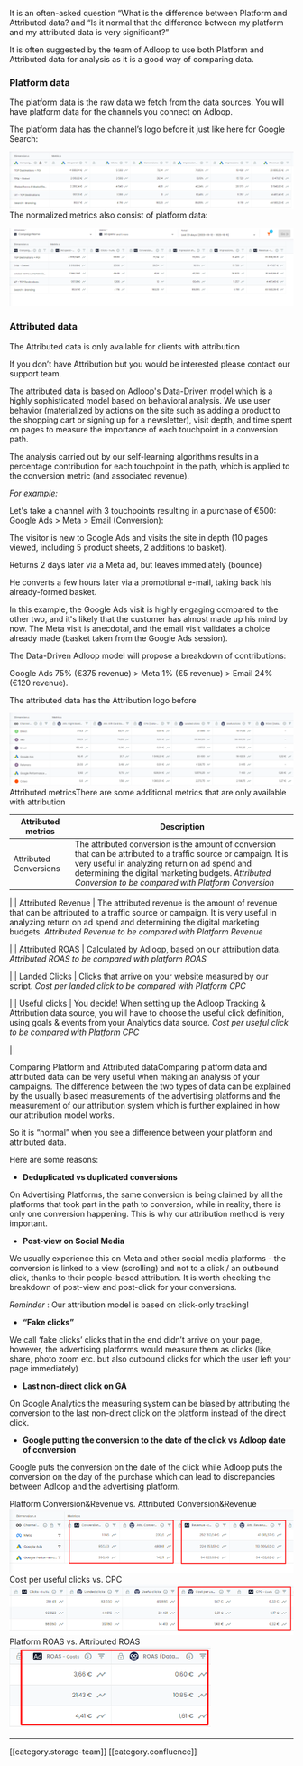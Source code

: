 It is an often-asked question “What is the difference between Platform and Attributed data? and “Is it normal that the difference between my platform and my attributed data is very significant?”

It is often suggested by the team of Adloop to use both Platform and Attributed data for analysis as it is a good way of comparing data.


### Platform data
The platform data is the raw data we fetch from the data sources. You will have platform data for the channels you connect on Adloop.

The platform data has the channel’s logo before it just like here for  Google Search: 

![](images/storage/image-20231012-093124.png)The  normalized metrics also consist of platform data:

![](images/storage/image-20231012-093928.png)


### Attributed data
The  Attributed data is only available for clients with attribution

If you don’t have Attribution but you would be interested please contact our support team.



The attributed data is based on Adloop's Data-Driven model which is a highly sophisticated model based on behavioral analysis. We use user behavior (materialized by actions on the site such as adding a product to the shopping cart or signing up for a newsletter), visit depth, and time spent on pages to measure the importance of each touchpoint in a conversion path.

The analysis carried out by our self-learning algorithms results in a percentage contribution for each touchpoint in the path, which is applied to the conversion metric (and associated revenue). 



 _For example:_ 

Let's take a channel with 3 touchpoints resulting in a purchase of €500: Google Ads > Meta > Email (Conversion):

The visitor is new to Google Ads and visits the site in depth (10 pages viewed, including 5 product sheets, 2 additions to basket).

Returns 2 days later via a Meta ad, but leaves immediately (bounce)

He converts a few hours later via a promotional e-mail, taking back his already-formed basket.

In this example, the Google Ads visit is highly engaging compared to the other two, and it's likely that the customer has almost made up his mind by now. The Meta visit is anecdotal, and the email visit validates a choice already made (basket taken from the Google Ads session).

The Data-Driven Adloop model will propose a breakdown of contributions:

Google Ads 75% (€375 revenue) > Meta 1% (€5 revenue) > Email 24% (€120 revenue).



The attributed data has the  Attribution logo before

![](images/storage/image-20231012-100732.png)Attributed metricsThere are some additional metrics that are only available with attribution



|  **Attributed metrics**  |  **Description**  | 
|  --- |  --- | 
| Attributed Conversions | The attributed conversion is the amount of conversion that can be attributed to a traffic source or campaign. It is very useful in analyzing return on ad spend and determining the digital marketing budgets. _Attributed Conversion to be compared with Platform Conversion_ 

 | 
| Attributed Revenue | The attributed revenue is the amount of revenue that can be attributed to a traffic source or campaign. It is very useful in analyzing return on ad spend and determining the digital marketing budgets. _Attributed Revenue to be compared with Platform Revenue_ 

 | 
| Attributed ROAS | Calculated by Adloop, based on our attribution data. _Attributed ROAS to be compared with platform ROAS_ 

 | 
| Landed Clicks | Clicks that arrive on your website measured by our script. _Cost per landed click to be compared with Platform CPC_ 

 | 
| Useful clicks | You decide! When setting up the Adloop Tracking & Attribution data source, you will have to choose the useful click definition, using goals & events from your Analytics data source. _Cost per useful click to be compared with Platform CPC_ 

 | 

Comparing Platform and Attributed dataComparing platform data and attributed data can be very useful when making an analysis of your campaigns. The difference between the two types of data can be explained by the usually biased measurements of the advertising platforms and the measurement of our attribution system which is further explained in how our attribution model works.

So it is “normal” when you see a difference between your platform and attributed data. 

Here are some reasons: 


*  **Deduplicated vs duplicated conversions** 



On  Advertising Platforms, the same conversion is being claimed by all the platforms that took part in the path to conversion, while in reality, there is only one conversion happening. This is why our attribution method is very important.


*  **Post-view on Social Media** 



We usually experience this on Meta and other social media platforms - the conversion is linked to a view (scrolling) and not to a click / an outbound click, thanks to their people-based attribution. It is worth checking the breakdown of post-view and post-click for your conversions. 

 _Reminder_ : Our attribution model is based on click-only tracking! 


*  **“Fake clicks”** 



We call ‘fake clicks’ clicks that in the end didn’t arrive on your page, however, the advertising platforms would measure them as clicks (like, share, photo zoom etc. but also outbound clicks for which the user left your page immediately) 


*  **Last non-direct click on GA** 



On Google Analytics the measuring system can be biased by attributing the conversion to the last non-direct click on the platform instead of the direct click.


*  **Google putting the conversion to the date of the click vs Adloop date of conversion** 



Google puts the conversion on the date of the click while Adloop puts the conversion on the day of the purchase which can lead to discrepancies between Adloop and the advertising platform.



Platform Conversion&Revenue vs. Attributed Conversion&Revenue![](images/storage/image-20231012-103125.png)Cost per useful clicks vs. CPC![](images/storage/image-20231012-103203.png)Platform ROAS vs. Attributed ROAS![](images/storage/image-20231012-103701.png)



*****

[[category.storage-team]] 
[[category.confluence]] 
